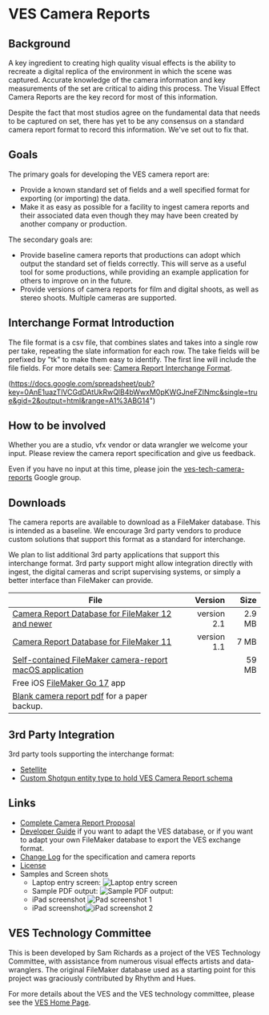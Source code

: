 # VES Camera Reports

## Background

A key ingredient to creating high quality visual effects is the ability to recreate a digital
replica of the environment in which the scene was captured. Accurate knowledge of the camera
information and key measurements of the set are critical to aiding this process. The Visual
Effect Camera Reports are the key record for most of this information.

Despite the fact that most studios agree on the fundamental data that needs to be captured on set,
there has yet to be any consensus on a standard camera report format to record this information. 
We've set out to fix that.

## Goals

The primary goals for developing the VES camera report are:

* Provide a known standard set of fields and a well specified format for exporting (or importing) the data.
* Make it as easy as possible for a facility to ingest camera reports and their associated data even though they may have been created by another company or production.

The secondary goals are:

* Provide baseline camera reports that productions can adopt which output the standard set of fields correctly. This will serve as a useful tool for some productions, while providing an example application for others to improve on in the future.
* Provide versions of camera reports for film and digital shoots, as well as stereo shoots. Multiple cameras are supported.

## Interchange Format Introduction

The file format is a csv file, that combines slates and takes into a single row per take,
repeating the slate information for each row. The take fields will be prefixed by "tk" to make
them easy to identify. The first line will include the file fields. For more details see:
[Camera Report Interchange Format](https://docs.google.com/document/d/17CVfBa2a1m2lyve5NFIovfTFC76GF5DE8qdPD1Fd4UI/pub).

(https://docs.google.com/spreadsheet/pub?key=0AnE1uazTlVCGdDAtUkRwQlB4bWwxM0pKWGJneFZINmc&single=true&gid=2&output=html&range=A1%3ABG14")

## How to be involved

Whether you are a studio, vfx vendor or data wrangler we welcome your input. Please review the camera report specification and give us feedback.

Even if you have no input at this time, please join the [ves-tech-camera-reports](https://groups.google.com/forum/#!forum/ves-tech-camera-reports) Google group.

## Downloads

The camera reports are available to download as a FileMaker database. This is intended as a
baseline. We encourage 3rd party vendors to produce custom solutions that support this format as
a standard for interchange.

We plan to list additional 3rd party applications that support this interchange format. 3rd party
support might allow integration directly with ingest, the digital cameras and script supervising
systems, or simply a better interface than FileMaker can provide.

| File          | Version       | Size  |
| ------------- |--------------:| ------:|
| [Camera Report Database for FileMaker 12 and newer](https://camerareports.org/filemaker_12/ves_camera_reports.fmp12?raw=true) | version 2.1   | 2.9 MB |
| [Camera Report Database for FileMaker 11](https://camerareports.org/filemaker_11/ves_camera_reports.fp7?raw=true) | version 1.1   |   7 MB |
| [Self-contained FileMaker camera-report macOS application](https://camerareports.org/standalone/VES_CameraReport_Standalone.dmg?raw=true) |               |  59 MB |
| Free iOS [FileMaker Go 17](https://itunes.apple.com/us/app/filemaker-go-17/id1274628191?mt=8) app | |
| [Blank camera report pdf](https://camerareports.org/assets/camera-report-print-1.0-blank.pdf) for a paper backup. | |

## 3rd Party Integration

3rd party tools supporting the interchange format:

* [Setellite](https://setellite.nl/)
* [Custom Shotgun entity type to hold VES Camera Report schema](https://gist.github.com/reformstudios/993286b82f5e70b43013a3cd5f223c45)

## Links

* [Complete Camera Report Proposal](https://camerareports.org/assets/VESCameraReportProposal.html)
* [Developer Guide](https://docs.google.com/document/d/1ZmPxV6TMdPYdJ2ixfQ9V2TtvRVMxLIpn1JrUAGpDTxI/pub) if you want to adapt the VES database, or if you want to adapt your own FileMaker database to export the VES exchange format.
* [Change Log](https://docs.google.com/document/d/1_A8FBCWZtw2zkUlUi7f02W1UDLgDdBA7u_B1r3ZwsOc/pub) for the specification and camera reports
* [License](https://camerareports.org/LICENSE.txt)
* Samples and Screen shots
    * Laptop entry screen: ![Laptop entry screen](https://camerareports.org/images/camera-report-full-1.0-beta.png)
    * Sample PDF output: ![Sample PDF output:](https://camerareports.org/images/camera-report-print-1.0-beta.png)
    * iPad screenshot ![Pad screenshot 1](https://camerareports.org/images/ipad-1.png)
    * iPad screenshot![iPad screenshot 2](https://camerareports.org/images/ipad-2.png)

## VES Technology Committee

This is been developed by Sam Richards as a project of the VES Technology Committee, with
assistance from numerous visual effects artists and data-wranglers. The original FileMaker
database used as a starting point for this project was graciously contributed by Rhythm and Hues.

For more details about the VES and the VES technology committee, please see the [VES Home Page](http://www.visualeffectssociety.com/).









